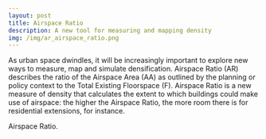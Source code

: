 ```yaml
---
layout: post
title: Airspace Ratio
description: A new tool for measuring and mapping density
img: /img/ar_airspace_ratio.png
---
```


As urban space dwindles, it will be increasingly important to explore new ways to measure, map and simulate densification. Airspace Ratio (AR) describes the ratio of the Airspace Area (AA) as outlined by the planning or policy context to the Total Existing Floorspace (F). Airspace Ratio is a new measure of density that calculates the extent to which buildings could make use of airspace: the higher the Airspace Ratio, the more room there is for residential extensions, for instance.

<div class="col">
	<img class="col" src="{{ site.baseurl }}/img/formula_for_airspace_ratio_ar.png" alt="" title=""/>
</div>

<div class="col three caption">
	Airspace Ratio.
</div>

